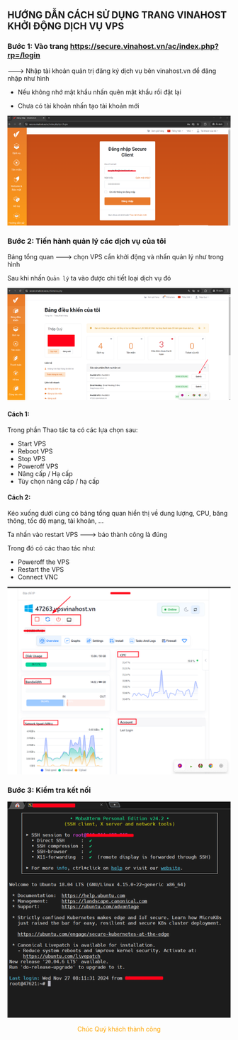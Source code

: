 ## HƯỚNG DẪN CÁCH SỬ DỤNG TRANG VINAHOST KHỞI ĐỘNG DỊCH VỤ VPS

### Bước 1: Vào trang https://secure.vinahost.vn/ac/index.php?rp=/login  

--->  Nhập tài khoản quản trị đăng ký 
dịch vụ bên vinahost.vn để đăng nhập như hình  
 + Nếu không nhớ mật khẩu nhấn quên mật khẩu rồi đặt lại 
 
 + Chưa có tài khoản nhấn tạo tài khoản mới 
 
 ![alt text](image-3.png)

### Bước 2: Tiến hành quản lý các dịch vụ của tôi 
Bảng tổng quan ---> chọn VPS cần khởi động và nhấn quản lý như trong hình 
 
 
 Sau khi nhấn `Quản lý` ta vào được chi tiết loại dịch vụ đó 

![alt text](image-4.png)

#### Cách 1: 
Trong phần Thao tác ta có các lựa chọn sau: 
 + Start VPS
 + Reboot VPS
 + Stop VPS
 + Poweroff VPS
 + Nâng cấp / Hạ cấp
 +  Tùy chọn nâng cấp / hạ cấp
  
#### Cách 2: 
Kéo xuống dưới cùng có bảng tổng quan hiển thị về dung lượng, CPU, băng thông, tốc độ mạng, tài khoản, ...

Ta nhấn vào restart VPS ---> báo thành công là đúng

Trong đó có các thao tác như:
 + Poweroff  the VPS
 + Restart the VPS 
 + Connect VNC

![alt text](image-5.png)

### Bước 3: Kiểm tra kết nối

![alt text](image-6.png)

<p style="text-align: center;"><span style="color: orange;">Chúc Quý khách thành công</span></p>
